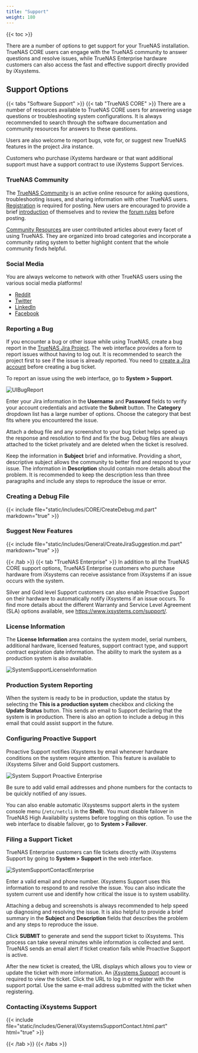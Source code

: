 ```yaml
---
title: "Support"
weight: 180
---
```


{{< toc >}}

There are a number of options to get support for your TrueNAS installation.
TrueNAS CORE users can engage with the TrueNAS community to answer questions and resolve issues, while TrueNAS Enterprise hardware customers can also access the fast and effective support directly provided by iXsystems.

## Support Options

{{< tabs "Software Support" >}}
{{< tab "TrueNAS CORE" >}}
There are a number of resources available to TrueNAS CORE users for answering usage questions or troubleshooting system configurations.
It is always recommended to search through the software documentation and community resources for answers to these questions.

Users are also welcome to report bugs, vote for, or suggest new TrueNAS features in the project Jira instance.

Customers who purchase iXystems hardware or that want additional support must have a support contract to use iXystems Support Services. 

### TrueNAS Community

The [TrueNAS Community](https://www.truenas.com/community/) is an active online resource for asking questions, troubleshooting issues, and sharing information with other TrueNAS users.
[Registration](https://www.truenas.com/community/register/) is required for posting.
New users are encouraged to provide a brief [introduction](https://www.truenas.com/community/forums/introductions.25/) of themselves and to review the [forum rules](https://www.truenas.com/community/threads/forum-rules.45124/) before posting.

[Community Resources](https://www.truenas.com/community/resources/) are user contributed articles about every facet of using TrueNAS.
They are organized into broad categories and incorporate a community rating system to better highlight content that the whole community finds helpful.

### Social Media

You are always welcome to network with other TrueNAS users using the various social media platforms!

* [Reddit](https://www.reddit.com/r/truenas/)
* [Twitter](https://twitter.com/TrueNAS)
* [LinkedIn](https://www.linkedin.com/groups/3903140/)
* [Facebook](https://www.facebook.com/freenascommunity)

### Reporting a Bug

If you encounter a bug or other issue while using TrueNAS, create a bug report in the [TrueNAS Jira Project](https://jira.ixsystems.com/projects/NAS/).
The web interface provides a form to report issues without having to log out.
It is recommended to search the project first to see if the issue is already reported.
You need to [create a Jira account](https://jira.ixsystems.com/secure/Signup!default.jspa) before creating a bug ticket.

To report an issue using the web interface, go to **System > Support**.

![UIBugReport](/images/CORE/12.0/UIBugReport.png "Writing a Bug Report")

Enter your Jira information in the **Username** and **Password** fields to verify your account credentials and activate the **Submit** button.
The **Category** dropdown list has a large number of options.
Choose the category that best fits where you encountered the issue.

Attach a debug file and any screenshot to your bug ticket helps speed up the response and resolution to find and fix the bug.
Debug files are always attached to the ticket privately and are deleted when the ticket is resolved.

Keep the information in **Subject** brief and informative.
Providing a short, descriptive subject allows the community to better find and respond to your issue.
The information in **Description** should contain more details about the problem.
It is recommended to keep the description less than three paragraphs and include any steps to reproduce the issue or error.

### Creating a Debug File

{{< include file="static/includes/CORE/CreateDebug.md.part" markdown="true" >}}

### Suggest New Features

{{< include file="static/includes/General/CreateJiraSuggestion.md.part" markdown="true" >}}

{{< /tab >}}
{{< tab "TrueNAS Enterprise" >}}
In addition to all the TrueNAS CORE support options, TrueNAS Enterprise customers who purchase hardware from iXsystems can receive assistance from iXsystems if an issue occurs with the system.

Silver and Gold level Support customers can also enable Proactive Support on their hardware to automatically notify iXsystems if an issue occurs.
To find more details about the different Warranty and Service Level Agreement (SLA) options available, see https://www.ixsystems.com/support/.

### License Information

The **License Information** area contains the system model, serial numbers, additional hardware, licensed features, support contract type, and support contract expiration date information. The ability to mark the system as a production system is also available.

![SystemSupportLicenseInformation](/images/CORE/12.0/LicenseInformationArea.png "System License Information")

### Production System Reporting

When the system is ready to be in production, update the status by selecting the **This is a production system** checkbox and clicking the **Update Status** button. This sends an email to Support declaring that the system is in production. There is also an option to include a debug in this email that could assist support in the future.

### Configuring Proactive Support

Proactive Support notifies iXsystems by email whenever hardware conditions on the system require attention.
This feature is available to iXsystems Silver and Gold Support customers.

![System Support Proactive Enterprise](/images/CORE/12.0/SystemSupportProactiveEnterprise.png "Proactive Support: Enterprise")

Be sure to add valid email addresses and phone numbers for the contacts to be quickly notified of any issues.

You can also enable automatic iXsystesms support alerts in the system console menu (`/etc/netcli` in the **Shell**).
You must disable failover in TrueNAS High Availability systems before toggling on this option.
To use the web interface to disable failover, go to **System > Failover**.

### Filing a Support Ticket

TrueNAS Enterprise customers can file tickets directly with iXsystems Support by going to **System > Support** in the web interface.

![SystemSupportContactEnterprise](/images/CORE/12.0/SystemSupportContactEnterprise.png "Support Contact: Enterprise")

Enter a valid email and phone number.
iXsystems Support uses this information to respond to and resolve the issue.
You can also indicate the system current use and identify how critical the issue is to system usability.

Attaching a debug and screenshots is always recommended to help speed up diagnosing and resolving the issue.
It is also helpful to provide a brief summary in the **Subject** and **Description** fields that describes the problem and any steps to reproduce the issue.

Click **SUBMIT** to generate and send the support ticket to iXsystems.
This process can take several minutes while information is collected and sent.
TrueNAS sends an email alert if ticket creation fails while Proactive Support is active.

After the new ticket is created, the URL displays which allows you to view or update the ticket with more information.
An [iXsystems Support](https://support.ixsystems.com/) account is required to view the ticket.
Click the URL to log in or register with the support portal.
Use the same e-mail address submitted with the ticket when registering.

### Contacting iXsystems Support

{{< include file="static/includes/General/iXsystemsSupportContact.html.part" html="true" >}}

{{< /tab >}}
{{< /tabs >}}

